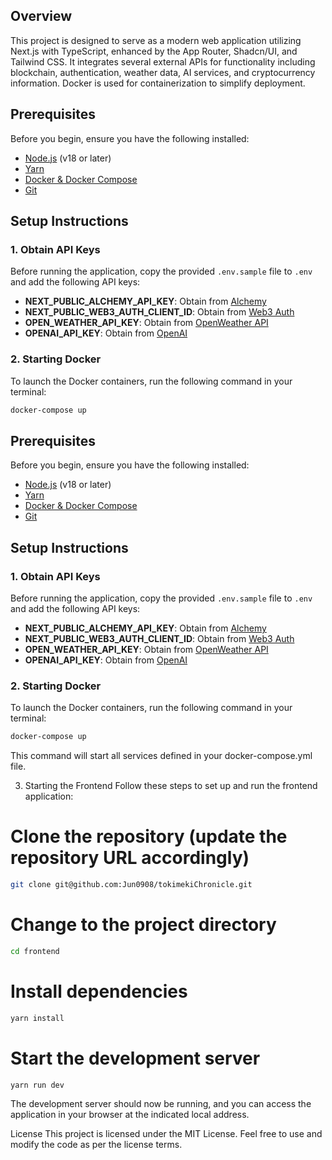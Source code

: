 
## Overview

This project is designed to serve as a modern web application utilizing Next.js with TypeScript, enhanced by the App Router, Shadcn/UI, and Tailwind CSS. It integrates several external APIs for functionality including blockchain, authentication, weather data, AI services, and cryptocurrency information. Docker is used for containerization to simplify deployment.

## Prerequisites

Before you begin, ensure you have the following installed:

- [Node.js](https://nodejs.org/) (v18 or later)
- [Yarn](https://yarnpkg.com/)
- [Docker & Docker Compose](https://docs.docker.com/get-docker/)
- [Git](https://git-scm.com/)

## Setup Instructions

### 1. Obtain API Keys

Before running the application, copy the provided `.env.sample` file to `.env` and add the following API keys:

- **NEXT_PUBLIC_ALCHEMY_API_KEY**: Obtain from [Alchemy](https://www.alchemy.com/)
- **NEXT_PUBLIC_WEB3_AUTH_CLIENT_ID**: Obtain from [Web3 Auth](https://web3auth.io/)
- **OPEN_WEATHER_API_KEY**: Obtain from [OpenWeather API](https://hibi-update.org/other/openweathermap-api/)
- **OPENAI_API_KEY**: Obtain from [OpenAI](https://platform.openai.com/api-keys)

### 2. Starting Docker

To launch the Docker containers, run the following command in your terminal:

```bash
docker-compose up
```

## Prerequisites

Before you begin, ensure you have the following installed:

- [Node.js](https://nodejs.org/) (v18 or later)
- [Yarn](https://yarnpkg.com/)
- [Docker & Docker Compose](https://docs.docker.com/get-docker/)
- [Git](https://git-scm.com/)

## Setup Instructions

### 1. Obtain API Keys

Before running the application, copy the provided `.env.sample` file to `.env` and add the following API keys:

- **NEXT_PUBLIC_ALCHEMY_API_KEY**: Obtain from [Alchemy](https://www.alchemy.com/)
- **NEXT_PUBLIC_WEB3_AUTH_CLIENT_ID**: Obtain from [Web3 Auth](https://web3auth.io/)
- **OPEN_WEATHER_API_KEY**: Obtain from [OpenWeather API](https://hibi-update.org/other/openweathermap-api/)
- **OPENAI_API_KEY**: Obtain from [OpenAI](https://platform.openai.com/api-keys)

### 2. Starting Docker

To launch the Docker containers, run the following command in your terminal:

```bash
docker-compose up
```

This command will start all services defined in your docker-compose.yml file.

3. Starting the Frontend
Follow these steps to set up and run the frontend application:


# Clone the repository (update the repository URL accordingly)
```bash
git clone git@github.com:Jun0908/tokimekiChronicle.git
```

# Change to the project directory
```bash
cd frontend
```

# Install dependencies
```bash
yarn install
```

# Start the development server
```bash
yarn run dev
```
The development server should now be running, and you can access the application in your browser at the indicated local address.


License
This project is licensed under the MIT License. Feel free to use and modify the code as per the license terms.

